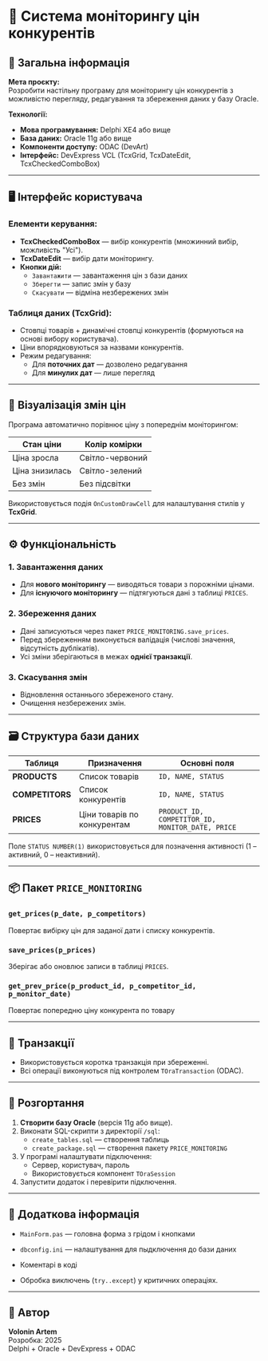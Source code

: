 # 🧾 Система моніторингу цін конкурентів

## 📌 Загальна інформація

**Мета проєкту:**  
Розробити настільну програму для моніторингу цін конкурентів з можливістю перегляду, редагування та збереження даних у базу Oracle.

**Технології:**
- **Мова програмування:** Delphi XE4 або вище  
- **База даних:** Oracle 11g або вище  
- **Компоненти доступу:** ODAC (DevArt)  
- **Інтерфейс:** DevExpress VCL (TcxGrid, TcxDateEdit, TcxCheckedComboBox)

---

## 🖥 Інтерфейс користувача

### Елементи керування:
- **TcxCheckedComboBox** — вибір конкурентів (множинний вибір, можливість "Усі").  
- **TcxDateEdit** — вибір дати моніторингу.  
- **Кнопки дій:**
  - `Завантажити` — завантаження цін з бази даних  
  - `Зберегти` — запис змін у базу  
  - `Скасувати` — відміна незбережених змін  

### Таблиця даних (TcxGrid):
- Стовпці товарів + динамічні стовпці конкурентів (формуються на основі вибору користувача).  
- Ціни впорядковуються за назвами конкурентів.  
- Режим редагування:
  - Для **поточних дат** — дозволено редагування  
  - Для **минулих дат** — лише перегляд  

---

## 🎨 Візуалізація змін цін

Програма автоматично порівнює ціну з попереднім моніторингом:

| Стан ціни | Колір комірки | 
|------------|----------------|
| Ціна зросла | Світло-червоний | 
| Ціна знизилась | Світло-зелений |
| Без змін | Без підсвітки | 

Використовується подія `OnCustomDrawCell` для налаштування стилів у **TcxGrid**.

---

## ⚙️ Функціональність

### 1. Завантаження даних
- Для **нового моніторингу** — виводяться товари з порожніми цінами.
- Для **існуючого моніторингу** — підтягуються дані з таблиці `PRICES`.

### 2. Збереження даних
- Дані записуються через пакет `PRICE_MONITORING.save_prices`.  
- Перед збереженням виконується валідація (числові значення, відсутність дублікатів).  
- Усі зміни зберігаються в межах **однієї транзакції**.

### 3. Скасування змін
- Відновлення останнього збереженого стану.  
- Очищення незбережених змін.

---

## 🗃 Структура бази даних

| Таблиця | Призначення | Основні поля |
|----------|--------------|--------------|
| **PRODUCTS** | Список товарів | `ID, NAME, STATUS` |
| **COMPETITORS** | Список конкурентів | `ID, NAME, STATUS` |
| **PRICES** | Ціни товарів по конкурентам | `PRODUCT_ID, COMPETITOR_ID, MONITOR_DATE, PRICE` |

Поле `STATUS NUMBER(1)` використовується для позначення активності (1 – активний, 0 – неактивний).

---

## 📦 Пакет `PRICE_MONITORING`

### `get_prices(p_date, p_competitors)`
Повертає вибірку цін для заданої дати і списку конкурентів.

### `save_prices(p_prices)`
Зберігає або оновлює записи в таблиці `PRICES`.

### `get_prev_price(p_product_id, p_competitor_id, p_monitor_date) `
Повертає попередню ціну конкурента по товару

---

## 🧩 Транзакції
- Використовується коротка транзакція при збереженні.  
- Всі операції виконуються під контролем `TOraTransaction` (ODAC).

---

## 🧪 Розгортання

1. **Створити базу Oracle** (версія 11g або вище).  
2. Виконати SQL-скрипти з директорії `/sql`:
   - `create_tables.sql` — створення таблиць  
   - `create_package.sql` — створення пакету `PRICE_MONITORING`  
3. У програмі налаштувати підключення:
   - Сервер, користувач, пароль  
   - Використовується компонент `TOraSession`  
4. Запустити додаток і перевірити підключення.

---

## 📖 Додаткова інформація

  - `MainForm.pas` — головна форма з грідом і кнопками  
  - `dbconfig.ini` — налаштування для пыдключення до бази даних 

- Коментарі в коді 
- Обробка виключень (`try..except`) у критичних операціях.

---

## 🧠 Автор
**Volonin Artem**  
Розробка: 2025  
Delphi + Oracle + DevExpress + ODAC




